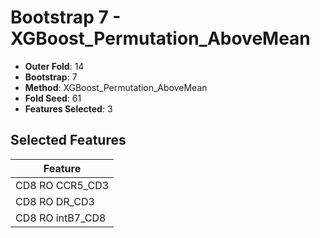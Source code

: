# Bootstrap 7 - XGBoost_Permutation_AboveMean

- **Outer Fold**: 14
- **Bootstrap**: 7
- **Method**: XGBoost_Permutation_AboveMean
- **Fold Seed**: 61
- **Features Selected**: 3

## Selected Features

| Feature |
|---------|
| CD8 RO CCR5_CD3 |
| CD8 RO DR_CD3 |
| CD8 RO intB7_CD8 |
